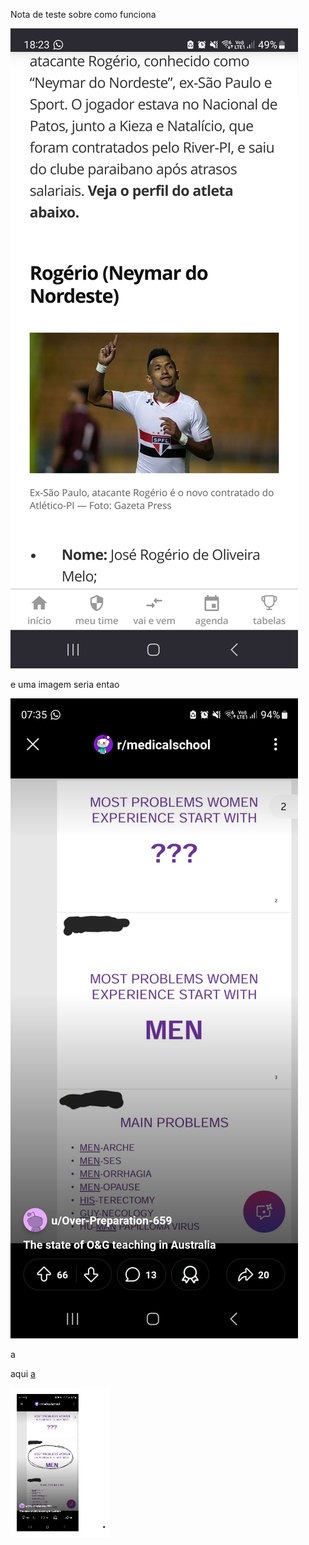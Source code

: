 Nota de teste sobre como funciona

![Nota de teste](Screenshot_20250131_182302_Firefox.jpg)

e uma imagem seria entao

![](Screenshot_20250201_073519_Reddit%201.jpg)




a

aqui
[a](Drawing%202025-02-03%2017.41.19.excalidraw.png)


![Drawing 2025-02-03 17.41.19.excalidraw](Drawing%202025-02-03%2017.41.19.excalidraw.png)